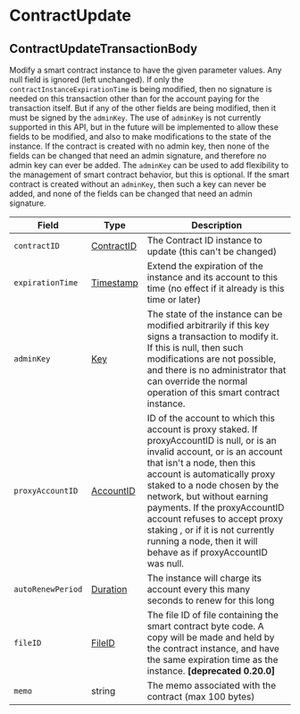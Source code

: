 # ContractUpdate

## ContractUpdateTransactionBody

Modify a smart contract instance to have the given parameter values. Any null field is ignored (left unchanged). If only the `contractInstanceExpirationTime` is being modified, then no signature is needed on this transaction other than for the account paying for the transaction itself. But if any of the other fields are being modified, then it must be signed by the `adminKey`. The use of `adminKey` is not currently supported in this API, but in the future will be implemented to allow these fields to be modified, and also to make modifications to the state of the instance. If the contract is created with no admin key, then none of the fields can be changed that need an admin signature, and therefore no admin key can ever be added. The `adminKey` can be used to add flexibility to the management of smart contract behavior, but this is optional. If the smart contract is created without an `adminKey`, then such a key can never be added, and none of the fields can be changed that need an admin signature.

| Field             | Type                                                 | Description                                                                                                                                                                                                                                                                                                                                                                                                                   |
| ----------------- | ---------------------------------------------------- | ----------------------------------------------------------------------------------------------------------------------------------------------------------------------------------------------------------------------------------------------------------------------------------------------------------------------------------------------------------------------------------------------------------------------------- |
| `contractID`      | [ContractID](../basic-types/contractid.md)           | The Contract ID instance to update (this can't be changed)                                                                                                                                                                                                                                                                                                                                                                    |
| `expirationTime`  | [Timestamp](../miscellaneous/timestamp.md#timestamp) | Extend the expiration of the instance and its account to this time (no effect if it already is this time or later)                                                                                                                                                                                                                                                                                                            |
| `adminKey`        | [Key](broken-reference)                              | The state of the instance can be modified arbitrarily if this key signs a transaction to modify it. If this is null, then such modifications are not possible, and there is no administrator that can override the normal operation of this smart contract instance.                                                                                                                                                          |
| `proxyAccountID`  | [AccountID](../basic-types/accountid.md)             | ID of the account to which this account is proxy staked. If proxyAccountID is null, or is an invalid account, or is an account that isn't a node, then this account is automatically proxy staked to a node chosen by the network, but without earning payments. If the proxyAccountID account refuses to accept proxy staking , or if it is not currently running a node, then it will behave as if proxyAccountID was null. |
| `autoRenewPeriod` | [Duration](../miscellaneous/duration.md)             | The instance will charge its account every this many seconds to renew for this long                                                                                                                                                                                                                                                                                                                                           |
| `fileID`          | [FileID](../basic-types/fileid.md)                   | The file ID of file containing the smart contract byte code. A copy will be made and held by the contract instance, and have the same expiration time as the instance. **\[deprecated 0.20.0]**                                                                                                                                                                                                                               |
| `memo`            | string                                               | The memo associated with the contract (max 100 bytes)                                                                                                                                                                                                                                                                                                                                                                         |
